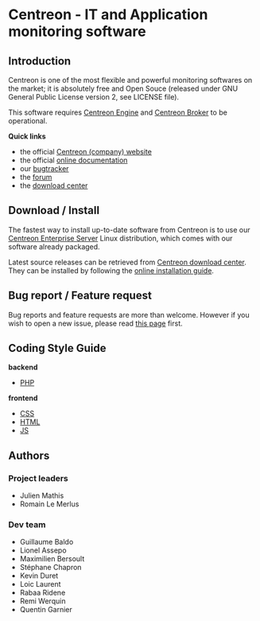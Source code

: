 # Centreon - IT and Application monitoring software

## Introduction

Centreon is one of the most flexible and powerful monitoring softwares
on the market; it is absolutely free and Open Souce (released under GNU
General Public License version 2, see LICENSE file).

This software requires [Centreon Engine](https://github.com/centreon/centreon-engine)
and [Centreon Broker](https://github.com/centreon/centreon-broker) to be
operational.

**Quick links**
* the official [Centreon (company) website](https://www.centreon.com)
* the official [online documentation](https://documentation.centreon.com)
* our [bugtracker](https://github.com/centreon/centreon/issues)
* the [forum](http://forum.centreon.com)
* the [download center](https://download.centreon.com)

## Download / Install

The fastest way to install up-to-date software from Centreon is to use
our [Centreon Enterprise Server](https://www.centreon.com/en/products/centreon-enterprise-server/)
Linux distribution, which comes with our software already packaged.

Latest source releases can be retrieved from [Centreon download center](https://download.centreon.com).
They can be installed by following the [online installation guide](https://documentation.centreon.com/docs/centreon/en/latest/installation/from_sources.html).

## Bug report / Feature request

Bug reports and feature requests are more than welcome. However if you
wish to open a new issue, please read [this page](project/creating-issue.md)
first.

## Coding Style Guide

**backend** 
* [PHP](https://github.com/centreon/centreon/tree/2.8.x/doc/coding-style/php)

**frontend** 
* [CSS](https://github.com/centreon/centreon/tree/2.8.x/doc/coding-style/css)
* [HTML](https://github.com/centreon/centreon/tree/2.8.x/doc/coding-style/html)
* [JS](https://github.com/centreon/centreon/tree/2.8.x/doc/coding-style/js)

## Authors

### Project leaders
* Julien Mathis
* Romain Le Merlus

### Dev team
* Guillaume Baldo
* Lionel Assepo
* Maximilien Bersoult
* Stéphane Chapron
* Kevin Duret
* Loic Laurent
* Rabaa Ridene
* Remi Werquin
* Quentin Garnier



























